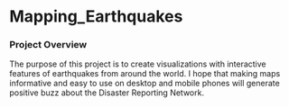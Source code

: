 # Mapping_Earthquakes

### Project Overview
The purpose of this project is to create visualizations with interactive features of earthquakes from around the world. I hope that making maps informative and easy to use on desktop and mobile phones will generate positive buzz about the Disaster Reporting Network.
